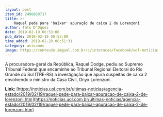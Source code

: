 ```yaml
---
layout: post
item_id: 2496880717
title: >-
    Raquel pede para 'baixar' apuração de caixa 2 de Lorenzoni
author: Tatu D'Oquei
date: 2019-02-19 06:53:00
pub_date: 2019-02-19 06:53:00
time_added: 2019-02-20 08:51:31
category: avisamos
image: https://conteudo.imguol.com.br/c/interacao/facebook/uol-noticias-600px.jpg
---
```


A procuradora-geral da República, Raquel Dodge, pediu ao Supremo Tribunal Federal que encaminhe ao Tribunal Regional Eleitoral do Rio Grande do Sul (TRE-RS) a investigação que apura suspeitas de caixa 2 envolvendo o ministro da Casa Civil, Onyx Lorenzoni.

**Link:** [https://noticias.uol.com.br/ultimas-noticias/agencia-estado/2019/02/19/raquel-pede-para-baixar-apuracao-de-caixa-2-de-lorenzoni.htm](https://noticias.uol.com.br/ultimas-noticias/agencia-estado/2019/02/19/raquel-pede-para-baixar-apuracao-de-caixa-2-de-lorenzoni.htm)

